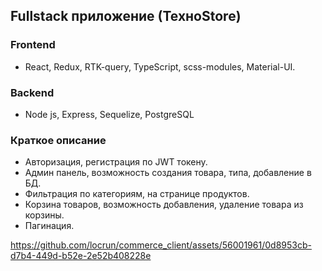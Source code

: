 ## Fullstack приложение (ТехноStore)

### Frontend
* React, Redux, RTK-query, TypeScript, scss-modules, Material-UI.

### Backend
* Node js, Express, Sequelize, PostgreSQL

### Краткое описание
* Авторизация, регистрация по JWT токену.
* Админ панель, возможность создания товара, типа, добавление в БД.
* Фильтрация по категориям, на странице продуктов.
* Корзина товаров, возможность добавления, удаление товара из корзины.
* Пагинация.


https://github.com/locrun/commerce_client/assets/56001961/0d8953cb-d7b4-449d-b52e-2e52b408228e

